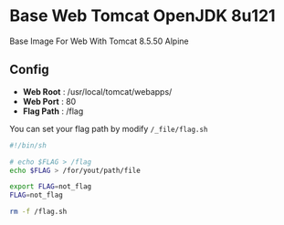 # Base Web Tomcat OpenJDK 8u121

Base Image For Web With Tomcat 8.5.50 Alpine

## Config

- **Web Root**  : /usr/local/tomcat/webapps/
- **Web Port**  : 80
- **Flag Path** : /flag

You can set your flag path by modify `/_file/flag.sh`

```bash
#!/bin/sh

# echo $FLAG > /flag
echo $FLAG > /for/yout/path/file

export FLAG=not_flag
FLAG=not_flag

rm -f /flag.sh
```